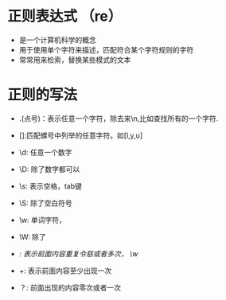 # 正则表达式 （re）
- 是一个计算机科学的概念
- 用于使用单个字符来描述，匹配符合某个字符规则的字符
- 常常用来检索，替换某些模式的文本   
# 正则的写法
- .(点号)：表示任意一个字符，除去来\n,比如查找所有的一个字符\.

- []:匹配螺号中列举的任意字符。如[l,y,u]
- \d: 任意一个数字
- \D: 除了数字都可以
- \s: 表示空格，tab键
- \S: 除了空白符号
- \w: 单词字符，
- \W: 除了
- *: 表示前面内容重复令慈或者多次， \w*
- +: 表示前面内容至少出现一次
- ？: 前面出现的内容零次或者一次
 